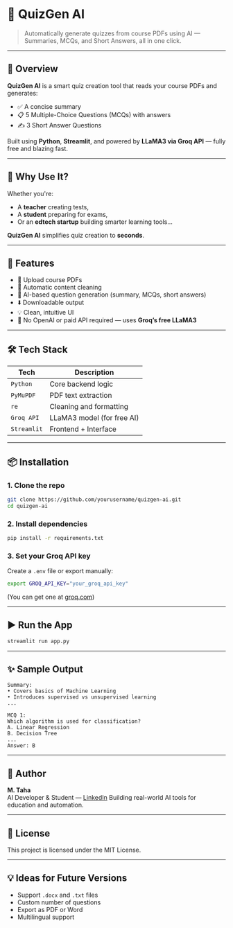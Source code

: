 # 📘 QuizGen AI

> Automatically generate quizzes from course PDFs using AI — Summaries, MCQs, and Short Answers, all in one click.

---

## 🚀 Overview

**QuizGen AI** is a smart quiz creation tool that reads your course PDFs and generates:

- ✅ A concise summary
- 📋 5 Multiple-Choice Questions (MCQs) with answers
- ✍️ 3 Short Answer Questions

Built using **Python**, **Streamlit**, and powered by **LLaMA3 via Groq API** — fully free and blazing fast.

---

## 🧠 Why Use It?

Whether you're:
- A **teacher** creating tests,
- A **student** preparing for exams,
- Or an **edtech startup** building smarter learning tools...

**QuizGen AI** simplifies quiz creation to **seconds**.

---

## 📂 Features

- 📄 Upload course PDFs
- 🧹 Automatic content cleaning
- 🤖 AI-based question generation (summary, MCQs, short answers)
- ⬇️ Downloadable output
- 💡 Clean, intuitive UI
- 🔌 No OpenAI or paid API required — uses **Groq’s free LLaMA3**

---

## 🛠️ Tech Stack

| Tech       | Description                |
|------------|----------------------------|
| `Python`   | Core backend logic         |
| `PyMuPDF`  | PDF text extraction        |
| `re`       | Cleaning and formatting    |
| `Groq API` | LLaMA3 model (for free AI) |
| `Streamlit`| Frontend + Interface       |

---

## 📦 Installation

### 1. Clone the repo

```bash
git clone https://github.com/yourusername/quizgen-ai.git
cd quizgen-ai
```

### 2. Install dependencies

```bash
pip install -r requirements.txt
```

### 3. Set your Groq API key

Create a `.env` file or export manually:

```bash
export GROQ_API_KEY="your_groq_api_key"
```

(You can get one at [groq.com](https://groq.com))

---

## ▶️ Run the App

```bash
streamlit run app.py
```

---

## ✨ Sample Output

```
Summary:
• Covers basics of Machine Learning
• Introduces supervised vs unsupervised learning
...

MCQ 1:
Which algorithm is used for classification?
A. Linear Regression
B. Decision Tree
...
Answer: B
```

---

## 👤 Author

**M. Taha**  
AI Developer & Student — [LinkedIn]([https://linkedin.com/in/your-profile](https://www.linkedin.com/in/muhammad-taha-6651a72a1/))  
Building real-world AI tools for education and automation.

---

## 📝 License

This project is licensed under the MIT License.

---

## 💡 Ideas for Future Versions

- Support `.docx` and `.txt` files
- Custom number of questions
- Export as PDF or Word
- Multilingual support
